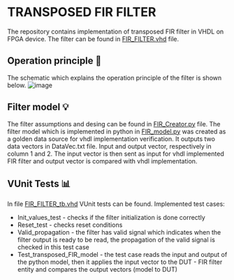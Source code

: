# **TRANSPOSED FIR FILTER**
The repository contains implementation of transposed FIR filter in VHDL on FPGA device. The filter can be found in [FIR_FILTER.vhd](https://github.com/KrzysztofPr/FIR_FILTER/blob/main/src/FIR_FILTER.vhd) file.
## Operation principle 📝
The schematic which explains the operation principle of the filter is shown below.
![image](https://github.com/KrzysztofPr/FIR_FILTER/assets/70481097/8056c7a0-dca9-4a22-8209-ab139dc4a44b)
## Filter model 💡
The filter assumptions and desing can be found in [FIR_Creator.py](https://github.com/KrzysztofPr/FIR_FILTER/blob/main/python_files/FIR_Creator.py) file.
The filter model which is implemented in python in [FIR_model.py](https://github.com/KrzysztofPr/FIR_FILTER/blob/main/python_files/FIR_model.py) was created as a golden data source for vhdl implementation verification. It outputs two data vectors in DataVec.txt file. Input and output vector, respectively in column 1 and 2.
The input vector is then sent as input for vhdl implemented FIR filter and output vector is compared with vhdl implementation.
## VUnit Tests 📊
In file [FIR_FILTER_tb.vhd](https://github.com/KrzysztofPr/FIR_FILTER/blob/main/sim/FIR_FILTER_tb.vhd) VUnit tests can be found. Implemented test cases:
- Init_values_test - checks if the filter initialization is done correctly
- Reset_test - checks reset conditions
- Valid_propagation - the filter has valid signal which indicates when the filter output is ready to be read, the propagation of the valid signal is checked in this test case
- Test_transposed_FIR_model - the test case reads the input and output of the python model, then it applies the input vector to the DUT - FIR filter entity and compares the output vectors (model to DUT)
